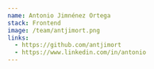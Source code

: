 ```yaml
---
name: Antonio Jimnénez Ortega 
stack: Frontend 
image: /team/antjimort.png
links:
  - https://github.com/antjimort
  - https://www.linkedin.com/in/antonio 
---
```


